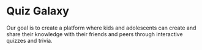 # Quiz Galaxy

Our goal is to create a platform where kids and adolescents can create and share their knowledge with their friends and peers through interactive quizzes and trivia.
